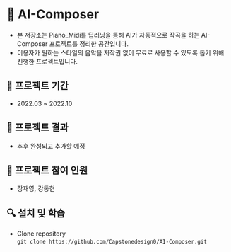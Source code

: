 #  :musical_score: AI-Composer
- 본 저장소는 Piano_Midi를 딥러닝을 통해 AI가 자동적으로 작곡을 하는 AI-Composer 프로젝트를 정리한 공간입니다.
- 이용자가 원하는 스타일의 음악을 저작권 없이 무료로 사용할 수 있도록 돕기 위해 진행한 프로젝트입니다.

## :notebook_with_decorative_cover: 프로젝트 기간
- 2022.03 ~ 2022.10

## :gift: 프로젝트 결과
- 추후 완성되고 추가할 예정

## :two_men_holding_hands: 프로젝트 참여 인원
- 장재영, 강동현

## :mag: 설치 및 학습 
* Clone repository  
`git clone https://github.com/Capstonedesign0/AI-Composer.git`
